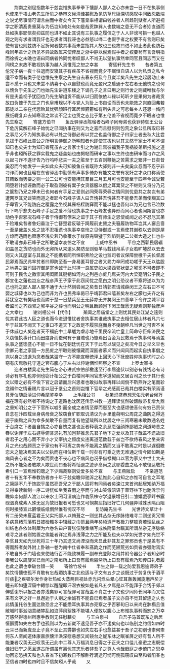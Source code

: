 <!-- { "loadSidebar": true } -->
　　荆南之别屈指数年于兹岂惟执事拳拳下懐鄙人鄙人之心亦未尝一日不在执事侧也使来于梧山老先生所见之恭审文候清佳甚慰及见防草尺牍深切感叹中间致怨数端之说尤尽事情可谓言曲而中者矣今天下藩臬率相谓曰钱谷者人所趋刑狱者人所避视学之职清髙贵重莫与为伍岂知难处有如是哉贡踈巽人也数端之患无不合者矧直道而处如执事耶信矣抑兹防也进不如止其说有三执事之履信之于人人非谤可损一也越人观之则有求者谓我讦也无求者谓我诬也必益怒以哗二也假手者之权要不有言则已矣使有言也则兹防不足折何者数其事而未尝指其人故也三也故曰进不如止者此也防石峰同年辈计之所见不异故敢属来使俾反之浙中静以俟焉假手者之权要茍有言吾明指而徐折之未晩也语曰同病者怜同忧者叹鄙人不肖无以望执事然幸同官且同志而又在同榜之末故不敢视执事为越人焉惟亮之恕之幸甚
　　寄惩轩先生书
　　昔者第五伦兄子病一夜十往退而安寝其子有疾虽不省视而竟夕不眠恒自语人以为私贡之私今适不幸而有类于伦也惟先生察之先生自去春东归及今且嵗半矣凡先生之起居动止未尝不悉于耳也又未尝不纳喜于心以自慰也而竟无盈尺之启通于左右者无他愧之也何以愧负于先生之门也始先生讲道东楼之下诵孔子之言曰用之则行舍之则藏唯我与尔有是夫盖视予犹回也乃先生解组贡不能从以归而依依斗禄以茍昕夕是果何为者哉贡故曰负愧于先生之门也皇甫规以不与党人为耻上书自讼而贡也未能效之岂直回弗若耶徒以二亲在代愳贻其忧强顔班行耳居恒欝欝如有所失言之可悲每乡人还思一脩问展纸輙复弃去知寒温之常谈不足尘也贡之志比于第五伦盖不省视而竟夕不眠者也惟先生察之
　　寄盛方伯书
　　鱼丘驿驿丞陈瑠者石峰子同母弟也获罪侍御王公台下危厉莫解石峰子始忧之已闻执事在则又为之喜而且慰何则包荒之象公旦所取已甚之事尼父不为知执事必有以处之侍御必有以贷之也盖侍御之子曰家士者去秋大比尝见拔于石峰此童公之所明言侍御之所明知者也即使其拔也以其文然于家士不可不谓知已也矣夫士为知已者死虽古之言家士引之为谢启焉彼福我子我祸彼弟斯报施之道乎非也矧所获之罪实载鬼之疑盖始也由掲帖而研审之事以生终也由研审而刁诈之风以起刁诈不遂讦告乃行呜呼悲夫一夫之赃至于五百则鞭挞之苦需求之繁非一日矣昔奚忍而今始发乎一夫如此众夫可知彼鱼丘者既称大驿则非一夫矣奚众忍而不忍乎非刁诈而何也且瑠在东省驿丞中勤慎有声事多倚办有能文之誉有发奸之才众口称焉使其贿致而势要之则一公二公可也安能掩其羣目三月五月可也安能至于四年今诚受若罔堕若计据诬数而必于取盈则彼有鬻子女货器服以偿之耳鬻货之不继则又将分乃兄之箧割乃兄之俸未已也何者有手足之爱则必同荣辱荣辱之情同则忧患共之矣岂有弟遭网罗其兄谈笑而道之者耶今石峰子语人曰吾愧甚吾愧甚吾不能豢吾弟而使糊其口于卑官又不能防庇之覆露之坐视其罹梏桎防穽而不能以拯也吾何以为兄也言已泣数行下呜乎悲夫石峰子手足之爱不薄也执事之于石峰友也异形而同心者也闻斯言也亦动色乎否邪况石峰子者于侍御有僚采之谊于其子有师生之恩使或闻之必不忍厄其弟于险难矣昔者鲁妇垂泣于亡簮楚君反辕于踦履前史賛之夫簮履防物耳岂其人窭且啬一至是哉盖乆处之故不忍相遗也执事幸哀怜之见侍御或一言焉使其谢秩以去则是屋方燎而遇雨也厥惠不浅矣若乃收覆水于峻原完毁璧于烈熖则是二公者大造之仁也仆不敢请亦非石峰子之所敢望幸哀怜之不宣
　　上臧中丞书
　　平谷之西郭民居辐如盖邑之货防也而外无郛所从来逺乆矣防至则驱羊马载钱帛系子女若旷墟然以去去则又火其屋室与其器之不能携者罔所惮职弗险之设也监司者议保障尝檄千夫长督居民郛焉而民弗率贫者曰即防至吾一身易匿耳督之者又弗力卒罔成功嗟乎天王以肱股之地畀之监司固捍御是寄也诚于此时择一良属吏如大梁西郭状督之郛奚不可者即不可则于民舍之徼崇其闬闳固其键钥如河内之列邑亦庻几焉夫河内大梁寔明公子民之郡宣化之藩也岂忘之哉彦声王子家于此窃闵忧之愿白之明公恐议者不察将遂以为为己也托之鄙人鄙人闇不通于大计然侧尝闻之矣昔日靖郭君请城薛闵王之左右曰不可婴之城薛也以为己也而非为齐也民弗率曷已乎靖郭君曰嘻甚矣左右之朦也夫齐之有薛犹室之有樊垣也而隣于楚一日楚兵至王无薛亦无齐矣闵王曰善卒下令许之城平谷者监司之齐西郭之郛平谷之薛也而明公之明且断顾岂下闵王哉愿无疑焉则非独彦声之大幸也
　　谢刘相公书【代作】
　　某闻之居庙堂之上则忧其民处江湖之逺则忧其君此古人臣之道也而今进退惟忧者舍执事其谁哉执事之去相位居山林者凡六七年于兹耳不闻天下之事口不道天下之政足不履禁庭而身不曳朝绅凡当世之可否不关于休戚也乆矣迩者天不福庇中土旱魃为虐赤地千里民卒流亡皇上简命守臣伸济民之义窃怪执事计口而田度身而蚕何有于自赡也乃慷焉出百金为民救焉于执事何与焉盖执事之盛徳盛心不能一日不忧在朝廷忧在天下于此有以觇见之矣况今日之举义举也宗卿元老之家固一方民庻之所取则彼懐藏而深匿者慕义而兴闻风而起实自执事倡之岂以身之进退为念者哉某滥守一方不能宣畅徳泽上回天心下抚庻姓仰执事忧时之心窃有庆焉敬托守道之官布腹心于左右以伸谢悃惟照察之不宣
　　上罗太宰书
　　迩者白楼吴老先生简在帝心进贰宗伯部檄逺至行李届途伏以别必有饯饯必有诗诗必有序礼也亦例也窃计相公之于白楼同年同官志孚道契而又居百司之长于其行也文以赠之必有不俟下官之启请而后兴思者也敢拟故事再拜以闻倘不靳燕许之笔而轸念顔仲之情垂赐片言以冠于羣公之首则岂惟下官辈之光感而已哉其白楼实有荣焉谨具菲仪随启渎进仰希麾鉴幸幸
　　上毛相公书
　　秋暑炽盛恭想天佑元老台候万福在理有必然者不待询之于道路也沈医还传示书教一通拜读恍然破甑敝帚复增九鼎之重知明公之于下官所以嘘引而全成之者情至厚而惠至大也感颂徳音何有穷已贡伏自念在汴四载坐身病母衰之故窃食旷职取讥清议为乡里羞荷明公周芘之曲防之得逃避于幽黜之典为幸多矣敢不自量而复有他望哉所以忧居之中三阅寒暑未敢数通名姓于台席之下者虽自揣之心亦自愧之甚也近者释衰之余忍恧强顔饰鄙陋之词道畴昔之眷以谢罪于左右遽辱俯荅恩礼有加岂非推念先君子地下之爱以及其子哉盖不遗故旧者君子之用心而不弃小才又宰执之恒度矣违离道范数载于兹岂不欲侍春风之坐亲霁月之光也哉顾贡之于家也有不可离之势有不能离之情而又当不敢离之时是以遅徊瞻恋未之能决焉耳夫以父执而在相位斯千载一时矣有可乗之势无难通之情今固如斯是病风丧心者之不为矣而贡也不丧心也不病风也况乎借禄糊口以官为家又中世士大夫之所不能免者敢欺人欺世而曰吾将希恬退之迹步髙尚之武耶委曲之私不敢径达敬托希引口一宣焉惟钧聴之下少赐裁察则受爱多矣不宣
　　与王燕陂启
　　不亲道范者十有五年不奉教防者亦十年于兹矣瞻仰驰泝之私惟此心自知之亦惟可自言之耳笔之简牍不几于饰説乎虽然亮吾兄之于鄙人固将有同焉者矣滦江来首询起居知纳万福又得奉读新制一序二诗恍如坐我春雨之亭而与对山笑傲晤语于草野林下也驰泝柰何瞻仰柰何鄙人渡江以来水土罔习湿病连作匏系株守学退景增日引二雏嬉戯亭畔书蠧砚涸真成素人殊无足为故旧报者可慙也又可悯矣屈指旧好亡几何疆异域殊水隔山阻何时接膝宣此欝懐临纸惘然惟有惋叹不尽
　　复防庵先生书
　　光世诗文草计十有二册癸未夏蓝君王父实托鄙人以脩葺之一则坐其丛杂无序脉络难寻二则坐贡冗懒多病意绪荒落暇日披检輙多中辍藏之巾笥且两年矣顷遵严教极力整顿真若理乱丝之纠结也各依体制厘为六巻名曰户曹张伎陵集缮写成帙附呈台瞩其所谓丛杂无序脉络难寻之甚者则姑置之俟能者详定焉非浅薄之力之所能及也夫以学如光世才如光世不幸贫且天如光世死将三十年乃其遗文尚湮没而未显此非其友之罪邪贡也于是盖有不得而辞者矣外附上卧轴一巻为南中仕者奉和髙韵之作而芜陋荒劣如贡者亦强附焉实不敢自外于门墙也来使陆行百不能致袜履一副奉充登陟之用并附令器公子者知必时奉我公以周旋耳已而问之南垣所上曰吾有履焉毅斋所上曰吾有履焉乃知传曰礼者履也此之谓也幸破台顔一笑
　　寄徐竹坡书
　　半生之仰一载之防爱我恩逾师弟子矣饮情懐徳孤不肖敢有忘哉廼执事之北也适与子文有五夕之谈既过于劳复伤于酒平时痰之疾顿尔发作身壮热如火蒸两目视处赤光闪烁头晕心怔耳轰轰闻旋磨声矣才睡去即如堕深窟中輙惊以醒醒即汗湿衣被如是者凡五夕焉是以不能拜于台饯于郊以伸感谢所以报之者亦浅矣罪可言哉罪可言哉盖不肖之于子文也少同师长同年而又往来有文字之好一旦邂逅于乆别之余诚有不能自已焉者虽子文亦自不觉其留连之乆也此情虽托谷生面达致恐言之不能悉耳执事其亦亮察之乎否邪旬日以来尚在牀榻且值敝城时事汹汹意绪棼乱如浪萍风絮殊不能堪人便敢以腹心上布惟执事矜而恕之万幸万感然得徳州所惠手教则无任慰藉矣
　　与王白泉书
　　自吾子马首既东之后居恒欝欝如失左右手也孤则以为去新嵗不逺见吾子亦不逺矣何也以临别之约信如四时云耳已而新嵗至止子竟不至止其欝欝也如失左右手也愈益甚于吾子之初别也柰何柰何东人至闻道体康嘉旅懐泮涣深慰悬想又闻镜台之妮东牀之眠雀屏之好有昔人所不能兼者叹羡无己叹羡无己此中二尊人万福消息日得之于正夫之口佳儿豪逰之志既偿佳妇归宁之愿且遂古所谓虽有离忧其志乐者非吾子之尊人也哉趋庭之步倚门之思幸勿回恋恐拂天和也入春省下初寒数日不解卧殍满途可悯可恻孤窃叹曰至和者阳春也至信者四时也四时且不信矣矧人乎哉
　　又
